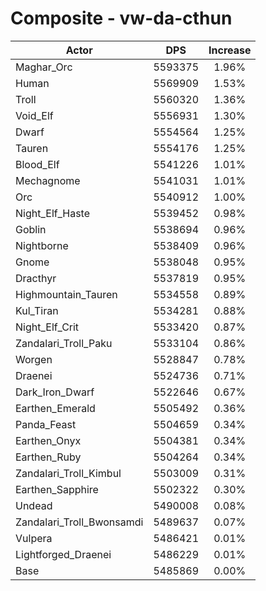 # Composite - vw-da-cthun
| Actor | DPS | Increase |
|---|:---:|:---:|
|Maghar_Orc|5593375|1.96%|
|Human|5569909|1.53%|
|Troll|5560320|1.36%|
|Void_Elf|5556931|1.30%|
|Dwarf|5554564|1.25%|
|Tauren|5554176|1.25%|
|Blood_Elf|5541226|1.01%|
|Mechagnome|5541031|1.01%|
|Orc|5540912|1.00%|
|Night_Elf_Haste|5539452|0.98%|
|Goblin|5538694|0.96%|
|Nightborne|5538409|0.96%|
|Gnome|5538048|0.95%|
|Dracthyr|5537819|0.95%|
|Highmountain_Tauren|5534558|0.89%|
|Kul_Tiran|5534281|0.88%|
|Night_Elf_Crit|5533420|0.87%|
|Zandalari_Troll_Paku|5533104|0.86%|
|Worgen|5528847|0.78%|
|Draenei|5524736|0.71%|
|Dark_Iron_Dwarf|5522646|0.67%|
|Earthen_Emerald|5505492|0.36%|
|Panda_Feast|5504659|0.34%|
|Earthen_Onyx|5504381|0.34%|
|Earthen_Ruby|5504264|0.34%|
|Zandalari_Troll_Kimbul|5503009|0.31%|
|Earthen_Sapphire|5502322|0.30%|
|Undead|5490008|0.08%|
|Zandalari_Troll_Bwonsamdi|5489637|0.07%|
|Vulpera|5486421|0.01%|
|Lightforged_Draenei|5486229|0.01%|
|Base|5485869|0.00%|
